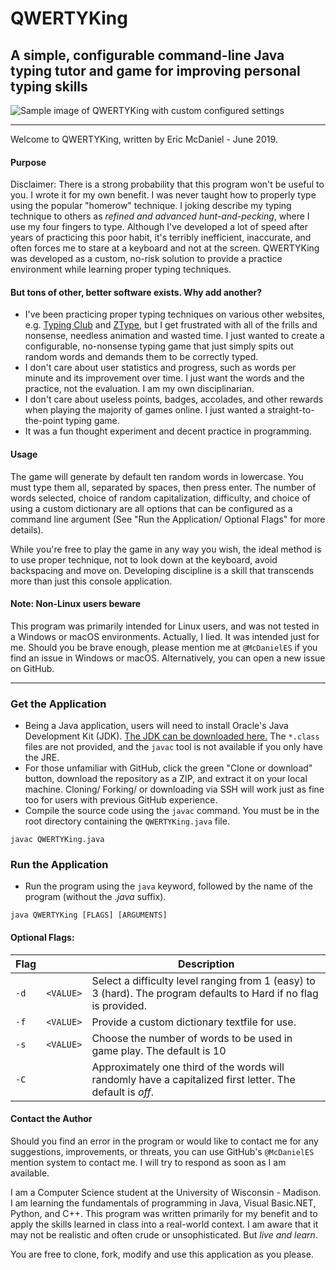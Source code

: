 # QWERTYKing
## A simple, configurable command-line Java typing tutor and game for improving personal typing skills

![Sample image of QWERTYKing with custom configured settings](https://i.imgur.com/AfsFeMy.png)

---

Welcome to QWERTYKing, written by Eric McDaniel - June 2019.

#### Purpose
Disclaimer: There is a strong probability that this program won't be useful to you. I wrote it for my own benefit. I was never taught how to properly type using the popular "homerow" technique. I joking describe my typing technique to others as <i>refined and advanced hunt-and-pecking</i>, where I use my four fingers to type. Although I've developed a lot of speed after years of practicing this poor habit, it's terribly inefficient, inaccurate, and often forces me to stare at a keyboard and not at the screen. QWERTYKing was developed as a custom, no-risk solution to provide a practice environment while learning proper typing techniques. 

#### But tons of other, better software exists. Why add another?
+ I've been practicing proper typing techniques on various other websites, e.g. [Typing Club](https://www.typingclub.com/sportal/) and [ZType](https://zty.pe/), but I get frustrated with all of the frills and nonsense, needless animation and wasted time. I just wanted to create a configurable, no-nonsense typing game that just simply spits out random words and demands them to be correctly typed.
+ I don't care about user statistics and progress, such as words per minute and its improvement over time. I just want the words and the practice, not the evaluation. I am my own disciplinarian.
+ I don't care about useless points, badges, accolades, and other rewards when playing the majority of games online. I just wanted a straight-to-the-point typing game.
+ It was a fun thought experiment and decent practice in programming. 

#### Usage
The game will generate by default ten random words in lowercase. You must type them all, separated by spaces, then press enter. The number of words selected, choice of random capitalization, difficulty, and choice of using a custom dictionary are all options that can be configured as a command line argument (See "Run the Application/ Optional Flags" for more details). 

While you're free to play the game in any way you wish, the ideal method is to use proper technique, not to look down at the keyboard, avoid backspacing and move on. Developing discipline is a skill that transcends more than just this console application.

#### Note: Non-Linux users beware
This program was primarily intended for Linux users, and was not tested in a Windows or macOS environments. Actually, I lied. It was intended just for me. Should you be brave enough, please mention me at `@McDanielES` if you find an issue in Windows or macOS. Alternatively, you can open a new issue on GitHub.

---

### Get the Application
+ Being a Java application, users will need to install Oracle's Java Development Kit (JDK). [The JDK can be downloaded here.](http://www.oracle.com/technetwork/java/javase/downloads/index.html) The `*.class` files are not provided, and the `javac` tool is not available if you only have the JRE.
+ For those unfamiliar with GitHub, click the green "Clone or download" button, download the repository as a ZIP, and extract it on your local machine. Cloning/ Forking/ or downloading via SSH will work just as fine too for users with previous GitHub experience.
+ Compile the source code using the `javac` command. You must be in the root directory containing the `QWERTYKing.java` file.
```
javac QWERTYKing.java
```

### Run the Application
+ Run the program using the `java` keyword, followed by the name of the program (without the <i>.java</i> suffix).
```
java QWERTYKing [FLAGS] [ARGUMENTS]
```

#### Optional Flags:
| Flag | | Description |
| --- | --- | --- |
| `-d` | `<VALUE>` | Select a difficulty level ranging from 1 (easy) to 3 (hard). The program defaults to Hard if no flag is provided.  |
| `-f` | `<VALUE>` | Provide a custom dictionary textfile for use. |
| `-s` | `<VALUE>` | Choose the number of words to be used in game play. The default is 10 |
| `-C` | | Approximately one third of the words will randomly have a capitalized first letter. The default is <i>off</i>. |


#### Contact the Author
Should you find an error in the program or would like to contact me for any suggestions, improvements, or threats, you can use GitHub's `@McDanielES` mention system to contact me. I will try to respond as soon as I am available.

I am a Computer Science student at the University of Wisconsin - Madison. I am learning the fundamentals of programming in Java, Visual Basic.NET, Python, and C++. This program was written primarily for my benefit and to apply the skills learned in class into a real-world context. I am aware that it may not be realistic and often crude or unsophisticated. But <i>live and learn</i>.

You are free to clone, fork, modify and use this application as you please.